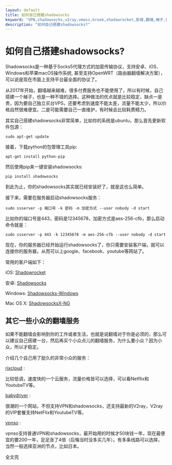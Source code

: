 ```yaml
---
layout: default
title: 如何自己搭建shadowsocks
keyword: "VPN,shadowsocks,v2ray,vmess,brook,shadowrocket,影梭,翻墙,梯子,科学上网,防火墙,gfw"
description: "如何自己搭建shadowsocks?"
---
```

如何自己搭建shadowsocks?
===============

Shadowsocks是一种基于Socks5代理方式的加密传输协议，支持安卓、iOS、Windows和苹果macOS操作系统, 甚至支持OpenWRT（路由器翻墙解决方案），可以说是现在市面上支持平台最全面的协议了。

从2017年开始，翻墙越来越难，很多付费服务也不能使用了，所以有时候，自己搭建一个梯子，也是一种不错的选择。这种做法的优点就是比较稳定，缺点一是贵，因为要自己独立买台VPS，还要考虑到速度不能太差，流量不能太少，所以价格自然很难便宜。二是可能需要自己一直维护，有时候会比较耗费精力。

其实自己搭建shadowsocks非常简单，比如你的系统是ubuntu，那么首先更新软件包源：

    sudo apt-get update

接着，下载python的包管理工具pip:

    apt-get install python-pip

然后使用pip来一键安装shadowsocks:

    pip install shadowsocks

到此为止，你的shadowsocks其实就已经安装好了，就是这也么简单。

接下来，需要在服务器启动shadowsocks服务：

    sudo ssserver -p 端口号 -k 密码 -m 加密方式 --user nobody -d start

比如你的端口号是443，密码是12345678，加密方式是aes-256-cfb，那么启动命令就是：

    sudo ssserver -p 443 -k 12345678 -m aes-256-cfb --user nobody -d start

现在，你的服务器已经开始运行shadowsocks了，你只需要安装客户端，就可以连接你的服务器，从而可以上google、facebook、youtube等网站了。

常用的客户端如下：

iOS: [Shadowrocket](https://itunes.apple.com/us/app/shadowrocket/id932747118?mt=8)

安卓: [Shadowsocks](https://play.google.com/store/apps/details?id=com.github.shadowsocks)

Windows: [Shadowsocks-Windows](https://github.com/shadowsocks/shadowsocks-windows/releases/download/4.0.9/Shadowsocks-4.0.9.zip)

Mac OS X: [ShadowsocksX-NG](https://github.com/shadowsocks/ShadowsocksX-NG/releases/download/v1.7.1/ShadowsocksX-NG.1.7.1.zip)

## 其它一些小众的翻墙服务

如果不能翻墙会影响到你的工作或者生活，也就是说翻墙对于你是必须的，那么可以建议自己搭建一台，然后再买个小众点儿的翻墙服务，为什么要小众？因为小众，所以才稳定。

介绍几个自己用了挺久的非常小众的服务：

[rixcloud](https://www.rixcloud.com/) :

比较低调，速度快的一个云服务，流量价格皆可以选择，可以看Netflix和YoutubeTV等。

[babydriver](http://babydriver.me/) :

很潮的一个网站，不但支持VPN和shadowsocks，还支持最新的V2ray，V2ray的VIP套餐支持NetFlix和YoutubeTV等。

[vpnso](https://vpnso.com/main.php) :

vpnso支持普通VPN和shadowsocks，最开始用的时候才50块钱一年，现在最便宜的要200一年，足足涨了4倍（后悔当时没多买几年）。有多条线路可以选择，当然一般选择亚洲的节点，比如日本。


全文完